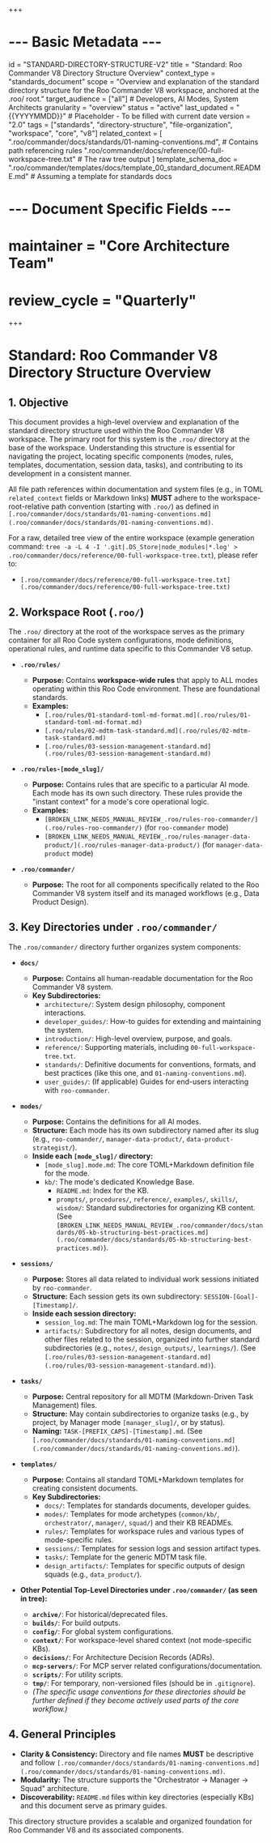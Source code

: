 +++
# --- Basic Metadata ---
id = "STANDARD-DIRECTORY-STRUCTURE-V2"
title = "Standard: Roo Commander V8 Directory Structure Overview"
context_type = "standards_document"
scope = "Overview and explanation of the standard directory structure for the Roo Commander V8 workspace, anchored at the .roo/ root."
target_audience = ["all"] # Developers, AI Modes, System Architects
granularity = "overview"
status = "active"
last_updated = "{{YYYYMMDD}}" # Placeholder - To be filled with current date
version = "2.0"
tags = ["standards", "directory-structure", "file-organization", "workspace", "core", "v8"]
related_context = [
    ".roo/commander/docs/standards/01-naming-conventions.md", # Contains path referencing rules
    ".roo/commander/docs/reference/00-full-workspace-tree.txt" # The raw tree output
]
template_schema_doc = ".roo/commander/templates/docs/template_00_standard_document.README.md" # Assuming a template for standards docs
# --- Document Specific Fields ---
# maintainer = "Core Architecture Team"
# review_cycle = "Quarterly"
+++

# Standard: Roo Commander V8 Directory Structure Overview

## 1. Objective

This document provides a high-level overview and explanation of the standard directory structure used within the Roo Commander V8 workspace. The primary root for this system is the `.roo/` directory at the base of the workspace. Understanding this structure is essential for navigating the project, locating specific components (modes, rules, templates, documentation, session data, tasks), and contributing to its development in a consistent manner.

All file path references within documentation and system files (e.g., in TOML `related_context` fields or Markdown links) **MUST** adhere to the workspace-root-relative path convention (starting with `.roo/`) as defined in `[.roo/commander/docs/standards/01-naming-conventions.md](.roo/commander/docs/standards/01-naming-conventions.md)`.

For a raw, detailed tree view of the entire workspace (example generation command: `tree -a -L 4 -I '.git|.DS_Store|node_modules|*.log' > .roo/commander/docs/reference/00-full-workspace-tree.txt`), please refer to:
*   `[.roo/commander/docs/reference/00-full-workspace-tree.txt](.roo/commander/docs/reference/00-full-workspace-tree.txt)`

## 2. Workspace Root (`.roo/`)

The `.roo/` directory at the root of the workspace serves as the primary container for all Roo Code system configurations, mode definitions, operational rules, and runtime data specific to this Commander V8 setup.

*   **`.roo/rules/`**
    *   **Purpose:** Contains **workspace-wide rules** that apply to ALL modes operating within this Roo Code environment. These are foundational standards.
    *   **Examples:**
        *   `[.roo/rules/01-standard-toml-md-format.md](.roo/rules/01-standard-toml-md-format.md)`
        *   `[.roo/rules/02-mdtm-task-standard.md](.roo/rules/02-mdtm-task-standard.md)`
        *   `[.roo/rules/03-session-management-standard.md](.roo/rules/03-session-management-standard.md)`

*   **`.roo/rules-[mode_slug]/`**
    *   **Purpose:** Contains rules that are specific to a particular AI mode. Each mode has its own such directory. These rules provide the "instant context" for a mode's core operational logic.
    *   **Examples:**
        *   `[BROKEN_LINK_NEEDS_MANUAL_REVIEW_.roo/rules-roo-commander/](.roo/rules-roo-commander/)` (for `roo-commander` mode)
        *   `[BROKEN_LINK_NEEDS_MANUAL_REVIEW_.roo/rules-manager-data-product/](.roo/rules-manager-data-product/)` (for `manager-data-product` mode)

*   **`.roo/commander/`**
    *   **Purpose:** The root for all components specifically related to the Roo Commander V8 system itself and its managed workflows (e.g., Data Product Design).

## 3. Key Directories under `.roo/commander/`

The `.roo/commander/` directory further organizes system components:

*   **`docs/`**
    *   **Purpose:** Contains all human-readable documentation for the Roo Commander V8 system.
    *   **Key Subdirectories:**
        *   `architecture/`: System design philosophy, component interactions.
        *   `developer_guides/`: How-to guides for extending and maintaining the system.
        *   `introduction/`: High-level overview, purpose, and goals.
        *   `reference/`: Supporting materials, including `00-full-workspace-tree.txt`.
        *   `standards/`: Definitive documents for conventions, formats, and best practices (like this one, and `01-naming-conventions.md`).
        *   `user_guides/`: (If applicable) Guides for end-users interacting with `roo-commander`.

*   **`modes/`**
    *   **Purpose:** Contains the definitions for all AI modes.
    *   **Structure:** Each mode has its own subdirectory named after its slug (e.g., `roo-commander/`, `manager-data-product/`, `data-product-strategist/`).
    *   **Inside each `[mode_slug]/` directory:**
        *   `[mode_slug].mode.md`: The core TOML+Markdown definition file for the mode.
        *   `kb/`: The mode's dedicated Knowledge Base.
            *   `README.md`: Index for the KB.
            *   `prompts/`, `procedures/`, `reference/`, `examples/`, `skills/`, `wisdom/`: Standard subdirectories for organizing KB content. (See `[BROKEN_LINK_NEEDS_MANUAL_REVIEW_.roo/commander/docs/standards/05-kb-structuring-best-practices.md](.roo/commander/docs/standards/05-kb-structuring-best-practices.md)`).

*   **`sessions/`**
    *   **Purpose:** Stores all data related to individual work sessions initiated by `roo-commander`.
    *   **Structure:** Each session gets its own subdirectory: `SESSION-[Goal]-[Timestamp]/`.
    *   **Inside each session directory:**
        *   `session_log.md`: The main TOML+Markdown log for the session.
        *   `artifacts/`: Subdirectory for all notes, design documents, and other files related to the session, organized into further standard subdirectories (e.g., `notes/`, `design_outputs/`, `learnings/`). (See `[.roo/rules/03-session-management-standard.md](.roo/rules/03-session-management-standard.md)`).

*   **`tasks/`**
    *   **Purpose:** Central repository for all MDTM (Markdown-Driven Task Management) files.
    *   **Structure:** May contain subdirectories to organize tasks (e.g., by project, by Manager mode `[manager_slug]/`, or by status).
    *   **Naming:** `TASK-[PREFIX_CAPS]-[Timestamp].md`. (See `[.roo/commander/docs/standards/01-naming-conventions.md](.roo/commander/docs/standards/01-naming-conventions.md)`).

*   **`templates/`**
    *   **Purpose:** Contains all standard TOML+Markdown templates for creating consistent documents.
    *   **Key Subdirectories:**
        *   `docs/`: Templates for standards documents, developer guides.
        *   `modes/`: Templates for mode archetypes (`common/kb/`, `orchestrator/`, `manager/`, `squad/`) and their KB READMEs.
        *   `rules/`: Templates for workspace rules and various types of mode-specific rules.
        *   `sessions/`: Templates for session logs and session artifact types.
        *   `tasks/`: Template for the generic MDTM task file.
        *   `design_artifacts/`: Templates for specific outputs of design squads (e.g., `data_product/`).

*   **Other Potential Top-Level Directories under `.roo/commander/` (as seen in tree):**
    *   **`archive/`**: For historical/deprecated files.
    *   **`builds/`**: For build outputs.
    *   **`config/`**: For global system configurations.
    *   **`context/`**: For workspace-level shared context (not mode-specific KBs).
    *   **`decisions/`**: For Architecture Decision Records (ADRs).
    *   **`mcp-servers/`**: For MCP server related configurations/documentation.
    *   **`scripts/`**: For utility scripts.
    *   **`tmp/`**: For temporary, non-versioned files (should be in `.gitignore`).
    *   *(The specific usage conventions for these directories should be further defined if they become actively used parts of the core workflow.)*

## 4. General Principles

*   **Clarity & Consistency:** Directory and file names **MUST** be descriptive and follow `[.roo/commander/docs/standards/01-naming-conventions.md](.roo/commander/docs/standards/01-naming-conventions.md)`.
*   **Modularity:** The structure supports the "Orchestrator -> Manager -> Squad" architecture.
*   **Discoverability:** `README.md` files within key directories (especially KBs) and this document serve as primary guides.

This directory structure provides a scalable and organized foundation for Roo Commander V8 and its associated components.